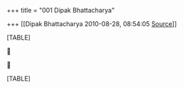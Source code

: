 +++
title = "001 Dipak Bhattacharya"

+++
[[Dipak Bhattacharya	2010-08-28, 08:54:05 [Source](https://groups.google.com/g/bvparishat/c/c4KJ7U4uOyg)]]



[TABLE]





[TABLE]

  


